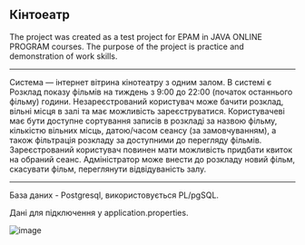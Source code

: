 
## Кінтоеатр
The project was created as a test project for EPAM in JAVA ONLINE PROGRAM courses.
The purpose of the project is practice and demonstration of work skills.
***
Система — інтернет вітрина кінотеатру з одним залом. В системі є Розклад показу фільмів на тиждень з 9:00 до 22:00 (початок останнього фільму) години.
Незареєстрований користувач може бачити розклад, вільні місця в залі та має можливість зареєструватися.
Користувачеві має бути доступне сортування записів в розкладі за назвою фільму, кількістю вільних місць,  датою/часом сеансу (за замовчуванням), а також фільтрація розкладу за доступними до перегляду фільмів.
Зареєстрований користувач повинен мати можливість придбати квиток на обраний сеанс.
Адміністратор може внести до розкладу новий фільм, скасувати фільм, переглянути відвідуваність залу.
***

База даних - Postgresql, використовується PL/pgSQL.

Дані для підключення у application.properties.

![image](https://user-images.githubusercontent.com/65134982/158803311-077f8709-6ad9-40e7-9b1d-a31911c6fcd0.png)

